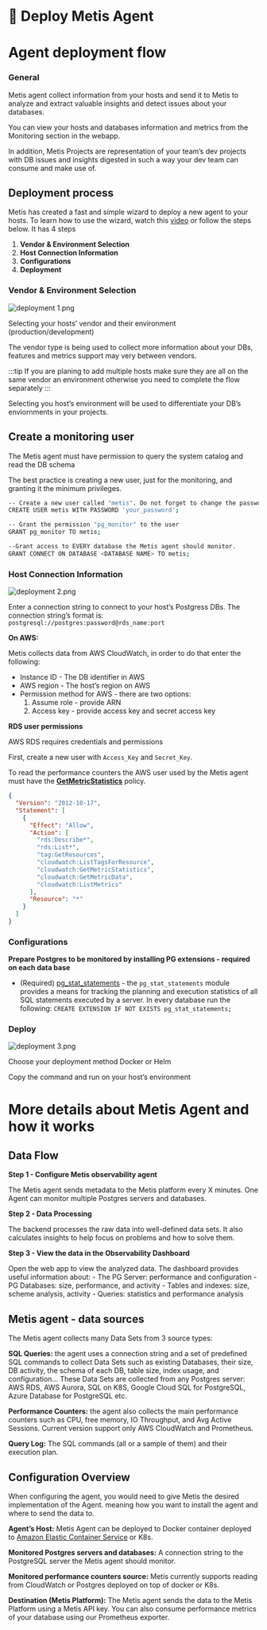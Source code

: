 # 🤖 Deploy Metis Agent

# Agent deployment flow

### General

Metis agent collect information from your hosts and send it to Metis to analyze and extract valuable insights and detect issues about your databases.

You can view your hosts and databases information and metrics from the Monitoring section in the webapp.

In addition, Metis Projects are representation of your team’s dev projects with DB issues and insights digested in such a way your dev team can consume and make use of.

## Deployment process
 
Metis has created a fast and simple wizard to deploy a new agent to your hosts. To learn how to use the wizard, watch this [video](https://youtu.be/K8yMuhfBGfU) or follow the steps below.
It has 4 steps

1. **Vendor & Environment Selection**
2. **Host Connection Information**
3. **Configurations**
4. **Deployment**

### **Vendor & Environment Selection**

![deployment 1.png](Deploy%20Metis%20Agent/dep_1.png)

Selecting your hosts’ vendor and their environment (production/development)

The vendor type is being used to collect more information about your DBs, features and metrics support may very between vendors.

:::tip
If you are planing to add multiple hosts make sure they are all on the same vendor an environment otherwise you need to complete the flow separately
:::

Selecting you host’s environment will be used to differentiate your DB’s enviornments in your projects.

## Create a monitoring user

The Metis agent must have permission to query the system catalog and read the DB schema

The best practice is creating a new user, just for the monitoring, and granting it the minimum privileges.

```bash
-- Create a new user called "metis". Do not forget to change the password.
CREATE USER metis WITH PASSWORD 'your_password';

-- Grant the permission "pg_monitor" to the user
GRANT pg_monitor TO metis;

--Grant access to EVERY database the Metis agent should monitor.
GRANT CONNECT ON DATABASE <DATABASE NAME> TO metis;

```

### **Host Connection Information**

![deployment 2.png](Deploy%20Metis%20Agent/dep_2.png)

Enter a connection string to connect to your host’s Postgress DBs.
The connection string’s format is: `postgresql://postgres:password@rds_name:port`

**On AWS:**

Metis collects data from AWS CloudWatch, in order to do that enter the following:

- Instance ID - The DB identifier in AWS
- AWS region - The host’s region on AWS
- Permission method for AWS - there are two options:
  1. Assume role - provide ARN
  2. Access key - provide access key and secret access key

**RDS user permissions**

AWS RDS requires credentials and permissions

First, create a new user with `Access_Key` and `Secret_Key`.

To read the performance counters the AWS user used by the Metis agent must have the **[GetMetricStatistics](https://www.docs.metisdata.io/.aws.amazon.com/AmazonCloudWatch/latest/APIReference/API_GetMetricStatistics.html)** policy.

```json
{
  "Version": "2012-10-17",
  "Statement": [
    {
      "Effect": "Allow",
      "Action": [
        "rds:Describe*",
        "rds:List*",
        "tag:GetResources",
        "cloudwatch:ListTagsForResource",
        "cloudwatch:GetMetricStatistics",
        "cloudwatch:GetMetricData",
        "cloudwatch:ListMetrics"
      ],
      "Resource": "*"
    }
  ]
}
```

### **Configurations**

**Prepare Postgres to be monitored by installing PG extensions - required on each data base**

- (Required) [pg_stat_statements](https://www.postgresql.org/current/pgstatstatements.html) - the `pg_stat_statements` module provides a means for tracking the planning and execution statistics of all SQL statements executed by a server.
  In every database run the following:
      `CREATE EXTENSION IF NOT EXISTS pg_stat_statements;`

### Deploy

![deployment 3.png](Deploy%20Metis%20Agent/dep_3.png)

Choose your deployment method Docker or Helm

Copy the command and run on your host’s environment

# More details about Metis Agent and how it works

## Data Flow

**Step 1 - Configure Metis observability agent**

The Metis agent sends metadata to the Metis platform every X minutes. One Agent can monitor multiple Postgres servers and databases.

**Step 2 - Data Processing**

The backend processes the raw data into well-defined data sets. It also calculates insights to help focus on problems and how to solve them.

**Step 3 - View the data in the Observability Dashboard**

Open the web app to view the analyzed data. The dashboard provides useful information about: - The PG Server: performance and configuration - PG Databases: size, performance, and activity - Tables and indexes: size, scheme analysis, activity - Queries: statistics and performance analysis

## Metis agent - data sources

The Metis agent collects many Data Sets from 3 source types:

**SQL Queries:** the agent uses a connection string and a set of predefined SQL commands to collect Data Sets such as existing Databases, their size, DB activity, the schema of each DB, table size, index usage, and configuration...
These Data Sets are collected from any Postgres server: AWS RDS, AWS Aurora, SQL on K8S, Google Cloud SQL for PostgreSQL, Azure Database for PostgreSQL etc.

**Performance Counters:** the agent also collects the main performance counters such as CPU, free memory, IO Throughput, and Avg Active Sessions. Current version support only AWS CloudWatch and Prometheus.

**Query Log:** The SQL commands (all or a sample of them) and their execution plan.

## Configuration Overview

When configuring the agent, you would need to give Metis the desired implementation of the Agent. meaning how you want to install the agent and where to send the data to.

**Agent’s Host:** Metis Agent can be deployed to Docker container deployed to [Amazon Elastic Container Service](https://aws.amazon.com/ecs/) or K8s.

**Monitored Postgres servers and databases:** A connection string to the PostgreSQL server the Metis agent should monitor.

**Monitored performance counters source:** Metis currently supports reading from CloudWatch or Postgres deployed on top of docker or K8s.

**Destination (Metis Platform):** The Metis agent sends the data to the Metis Platform using a Metis API key. You can also consume performance metrics of your database using our Prometheus exporter.
